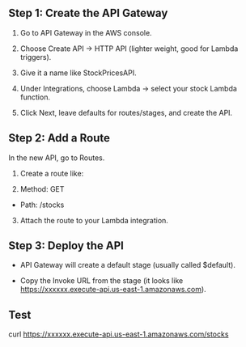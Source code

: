 ## Step 1: Create the API Gateway

1. Go to API Gateway in the AWS console.

2. Choose Create API → HTTP API (lighter weight, good for Lambda triggers).

3. Give it a name like StockPricesAPI.

4. Under Integrations, choose Lambda → select your stock Lambda function.

4. Click Next, leave defaults for routes/stages, and create the API.

## Step 2: Add a Route

In the new API, go to Routes.

1. Create a route like:

2. Method: GET
 - Path: /stocks

3. Attach the route to your Lambda integration.

## Step 3: Deploy the API

- API Gateway will create a default stage (usually called $default).

- Copy the Invoke URL from the stage (it looks like https://xxxxxx.execute-api.us-east-1.amazonaws.com).

## Test

curl https://xxxxxx.execute-api.us-east-1.amazonaws.com/stocks
